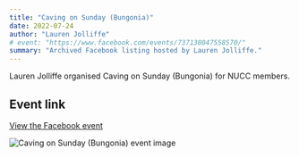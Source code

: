```yaml
---
title: "Caving on Sunday (Bungonia)"
date: 2022-07-24
author: "Lauren Jolliffe"
# event: "https://www.facebook.com/events/737138047558570/"
summary: "Archived Facebook listing hosted by Lauren Jolliffe."
---
```

Lauren Jolliffe organised Caving on Sunday (Bungonia) for NUCC members.

## Event link

[View the Facebook event](https://www.facebook.com/events/737138047558570/)

![Caving on Sunday (Bungonia) event image](/trip/event-images/20220724_caving_on_sunday_bungonia.jpg)

